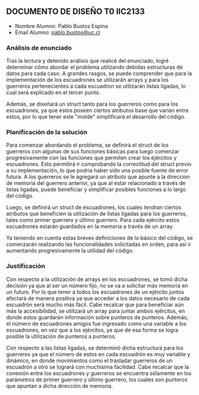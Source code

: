 ## DOCUMENTO DE DISEÑO T0 IIC2133

- Nombre Alumno: Pablo Bustos Espina
- Email Alumno: pablo.bustos@uc.cl

### Análisis de enunciado
Tras la lectura y detenido análisis que realicé del enunciado, logré determinar cómo abordar el problema utilizando debidas estructuras de datos para cada caso. A grandes rasgos, se puede comprender que para la implementación de los escuadrones se utilizarán arrays y para los guerreros pertenecientes a cada escuadron se utilizarán listas ligadas, lo cual será explicado en el tercer punto. 

Además, se diseñará un struct tanto para los guerreros como para los escuadrones, ya que estos poseen ciertos atributos base que varían entre estos, por lo que tener este "molde" simplificará el desarrollo del código.

### Planificación de la solución

Para comenzar abordando el problema, se definirá el struct de los guerreros con algunas de sus funciones básicas para luego comenzar progresivamente con las funciones que permiten crear los ejércitos y escuadrones. Esto permitirá ir comprobando la correctitud del struct previo a su implementación, lo que podría haber sido una posible fuente de error futura. A los guerreros se le agregará un atributo que apunte a la direccion de memoria del guerrero anterior, ya que al estar relacionado a través de listas ligadas, puede beneficiar y simplificar posibles funciones a lo largo del código. 

Luego, se definirá un struct de escuadrones, los cuales tendran ciertos atributos que beneficien la utilización de listas ligadas para los guerreros, tales como primer guerrero y último guerrero. Para cada ejército estos escuadrones estarán guardados en la memoria a través de un array.

Ya teniendo en cuenta estas breves definiciones de lo básico del código, se comenzarán realizando las funcionalidades solicitadas en orden, para así ir aumentando progresivamente la utilidad del código.

### Justificación

Con respecto a la utilización de arrays en los escuadrones, se tomó dicha decisión ya que al ser un número fijo, no se va a solicitar más memoria en un futuro. Por lo que tener a todos los escuadrones de un ejército juntos afectará de manera positiva ya que acceder a los datos necesario de cada escuadrón será mucho más fácil. Cabe recalcar que para beneficiar aún más la accesibilidad, se utilizará un array para juntar ambos ejércitos, en donde estos guardarán información sobre punteros de punteros. Además, el número de escuadrones amigos fue ingresado como una variable a los escuadrones, en vez que a los ejércitos, ya que de esa forma se logra posible la utilización de punteros a punteros.

Con respecto a las listas ligadas, se determinó dicha estructura para los guerreros ya que el número de estos en cada escuadrón es muy variable y dinámico, en donde movimientos como el trasladar guerreros de un escuadrón a otro se logrará con muchisima facilidad. Cabe recalcar que la conexión entre los escuadrones y guerreros se encuentra sólamente en los parámetros de primer guerrero y último guerrero, los cuales son punteros que apuntan a dicha dirección de memoria. 
